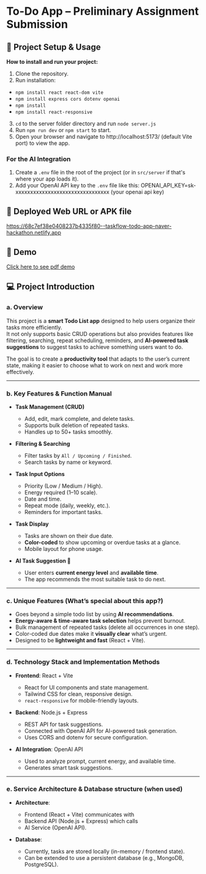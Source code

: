 # To-Do App – Preliminary Assignment Submission

## 🚀 Project Setup & Usage
**How to install and run your project:**  
1. Clone the repository.
2. Run installation:
  - `npm install react react-dom vite`
  - `npm install express cors dotenv openai`
  - `npm install`
  - `npm install react-responsive`
3. `cd` to the server folder directory and run `node server.js`
4. Run `npm run dev` or `npm start` to start.
4. Open your browser and navigate to http://localhost:5173/ (default Vite port) to view the app.

### For the AI Integration
1. Create a `.env` file in the root of the project (or in `src/server` if that's where your app loads it).
2. Add your OpenAI API key to the `.env` file like this:
   OPENAI_API_KEY=sk-xxxxxxxxxxxxxxxxxxxxxxxxxxxxxxxx (your openai api key)

## 🔗 Deployed Web URL or APK file
https://68c7ef38e0408237b4335f80--taskflow-todo-app-naver-hackathon.netlify.app 

## 🎥 Demo
[Click here to see pdf demo](https://github.com/hvph-uyen/todo-app/blob/main/taskflow.pdf)

## 💻 Project Introduction

### a. Overview
This project is a **smart Todo List app** designed to help users organize their tasks more efficiently.  
It not only supports basic CRUD operations but also provides features like filtering, searching, repeat scheduling, reminders, and **AI-powered task suggestions** to suggest tasks to achieve something users want to do.  

The goal is to create a **productivity tool** that adapts to the user’s current state, making it easier to choose what to work on next and work more effectively.

---

### b. Key Features & Function Manual
- **Task Management (CRUD)**  
  - Add, edit, mark complete, and delete tasks.  
  - Supports bulk deletion of repeated tasks.  
  - Handles up to 50+ tasks smoothly.  

- **Filtering & Searching**  
  - Filter tasks by `All / Upcoming / Finished`.  
  - Search tasks by name or keyword.  

- **Task Input Options**  
  - Priority (Low / Medium / High).  
  - Energy required (1–10 scale).  
  - Date and time.  
  - Repeat mode (daily, weekly, etc.).  
  - Reminders for important tasks.  

- **Task Display**  
  - Tasks are shown on their due date.  
  - **Color-coded** to show upcoming or overdue tasks at a glance.
  - Mobile layout for phone usage.

- **AI Task Suggestion 🤖**  
  - User enters **current energy level** and **available time**.  
  - The app recommends the most suitable task to do next.  

---

### c. Unique Features (What’s special about this app?) 
- Goes beyond a simple todo list by using **AI recommendations**.  
- **Energy-aware & time-aware task selection** helps prevent burnout.  
- Bulk management of repeated tasks (delete all occurrences in one step).  
- Color-coded due dates make it **visually clear** what’s urgent.  
- Designed to be **lightweight and fast** (React + Vite).  

---

### d. Technology Stack and Implementation Methods
- **Frontend**: React + Vite  
  - React for UI components and state management.  
  - Tailwind CSS for clean, responsive design.  
  - `react-responsive` for mobile-friendly layouts.  

- **Backend**: Node.js + Express  
  - REST API for task suggestions.  
  - Connected with OpenAI API for AI-powered task generation.  
  - Uses CORS and dotenv for secure configuration.  

- **AI Integration**: OpenAI API  
  - Used to analyze prompt, current energy, and available time.  
  - Generates smart task suggestions.  

---

### e. Service Architecture & Database structure (when used)
- **Architecture**:  
  - Frontend (React + Vite) communicates with  
  - Backend API (Node.js + Express) which calls  
  - AI Service (OpenAI API).  

- **Database**:  
  - Currently, tasks are stored locally (in-memory / frontend state).  
  - Can be extended to use a persistent database (e.g., MongoDB, PostgreSQL).
